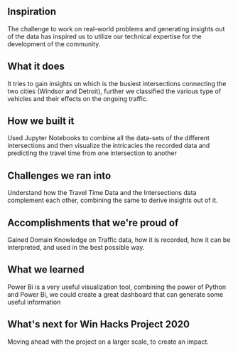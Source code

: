 ## Inspiration
The challenge to work on real-world problems and generating insights out of the data has inspired us to utilize our technical expertise for the development of the community.
## What it does
It tries to gain insights on which is the busiest intersections connecting the two cities (Windsor and Detroit), further we classified the various type of vehicles and their effects on the ongoing traffic.
## How we built it
Used Jupyter Notebooks to combine all the data-sets of the different intersections and then visualize the intricacies the recorded data and predicting the travel time from one intersection to another
## Challenges we ran into
Understand how the Travel Time Data and the Intersections data complement each other, combining the same to derive insights out of it.
## Accomplishments that we're proud of
Gained Domain Knowledge on Traffic data, how it is recorded, how it can be interpreted, and used in the best possible way.
## What we learned
Power Bi is a very useful visualization tool, combining the power of Python and Power Bi, we could create a great dashboard that can generate some useful information
## What's next for Win Hacks Project 2020
Moving ahead with the project on a larger scale, to create an impact.
